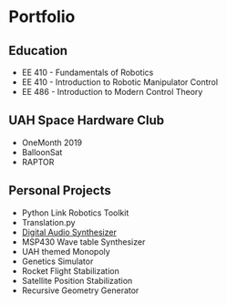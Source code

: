 # Portfolio

## Education
* EE 410 - Fundamentals of Robotics
* EE 410 - Introduction to Robotic Manipulator Control
* EE 486 - Introduction to Modern Control Theory

## UAH Space Hardware Club
* OneMonth 2019
* BalloonSat
* RAPTOR

## Personal Projects
* Python Link Robotics Toolkit
* Translation.py
* [Digital Audio Synthesizer](digital_audio_synth.md)
* MSP430 Wave table Synthesizer
* UAH themed Monopoly
* Genetics Simulator
* Rocket Flight Stabilization
* Satellite Position Stabilization
* Recursive Geometry Generator